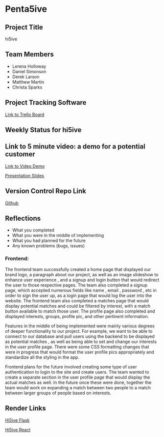 # Penta5ive

## Project Title
hi5ive

## Team Members
- Lerena Holloway
- Daniel Simonson
- Derek Larson
- Matthew Martin
- Christa Sparks

## Project Tracking Software
[Link to Trello Board](https://trello.com/b/sBgqNqyE)


## Weekly Status for hi5ive

## Link to 5 minute video: a demo for a potential customer
[Link to Video Demo](https://studio.youtube.com/video/8SnDZlPyweA/edit)

[Presentation Slides](https://docs.google.com/presentation/d/18C0lSGMVN8QgwIJdxYUt9PAw9BzccHCpdvyjWSQA7qU/edit?usp=sharing)


## Version Control Repo Link
[Github](https://github.com/Team5CSPB/hi5ive)

## Reflections

* What you completed
* What you were in the middle of implementing
* What you had planned for the future
* Any known problems (bugs, issues)

### Frontend: ###

The frontend team successfully created a home page that displayed our brand logo, a paragraph about our project, as well as an image slideshow to enhance user experience , and a signup and login button that would  redirect the user to those respective pages. The team also completed a signup page, which accepted numerous fields like name , email , password , etc in order to sign the user up, as a login page that would log the user into the website. The frontend team also completed a matches page that would display potential matches and could be filtered by interest, with a match button available to match those user. The profile page also completed and displayed interests, groups, profile pic, and other pertinent information. 


Features in the middle of being implemented were mainly various degrees of deeper functionality to our project. For example, we want to be able to connect to our database and pull users using the backend to be displayed as potential matches , as well as being able to set and change our interests in the user profile page. There were some CSS formatting changes that were in progress that would format the user profile pics appropriately and standardize all the styling in the app. 

Frontend plans for the future involved creating some type of user authentication to login to the site and create users. The team wanted to create a separate section in the user profile page that would display the actual matches as well. In the future once these were done, together the team would work on expanding a match between two people to a match between larger groups of people based on interests.


## Render Links
[Hi5ive Flask](https://hi5ive-flask.onrender.com)

[Hi5ive React](https://hi5ive.onrender.com)
